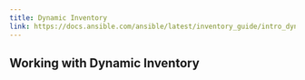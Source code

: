 ```yaml
---
title: Dynamic Inventory
link: https://docs.ansible.com/ansible/latest/inventory_guide/intro_dynamic_inventory.html
---
```


## Working with Dynamic Inventory
